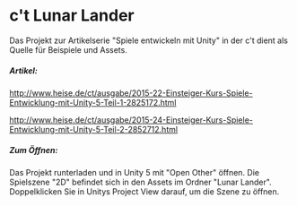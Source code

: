 c't Lunar Lander
================

Das Projekt zur Artikelserie "Spiele entwickeln mit Unity" in der c't dient als Quelle für Beispiele und Assets.

##### Artikel:

http://www.heise.de/ct/ausgabe/2015-22-Einsteiger-Kurs-Spiele-Entwicklung-mit-Unity-5-Teil-1-2825172.html

http://www.heise.de/ct/ausgabe/2015-24-Einsteiger-Kurs-Spiele-Entwicklung-mit-Unity-5-Teil-2-2852712.html

##### Zum Öffnen:

Das Projekt runterladen und in Unity 5 mit "Open Other" öffnen.
Die Spielszene "2D" befindet sich in den Assets im Ordner "Lunar Lander". Doppelklicken Sie in Unitys Project View darauf, um die Szene zu öffnen.
